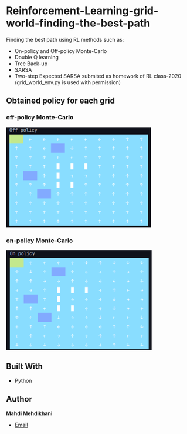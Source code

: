 # Reinforcement-Learning-grid-world-finding-the-best-path

Finding the best path using RL methods such as:
- On-policy and Off-policy Monte-Carlo
- Double Q learning
- Tree Back-up
- SARSA
- Two-step Expected SARSA
submited as homework of RL class-2020 (grid_world_env.py is used with permission)

## Obtained policy for each grid
  ### off-policy Monte-Carlo
![off-policy](/images/off-policy.png "off-policy")

  ### on-policy Monte-Carlo
![on-policy](/images/on-policy.png "on-policy")

## Built With

- Python


## Author

**Mahdi Mehdikhani**
- [Email](mailto:mahdi.mehdikhani@gmail.com?subject=Hi "Hi!")

